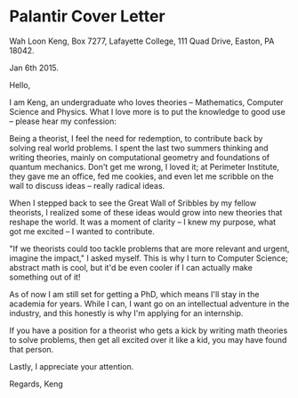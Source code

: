 Palantir Cover Letter
=========================

Wah Loon Keng,
Box 7277, Lafayette College,
111 Quad Drive,
Easton, PA 18042.

Jan 6th 2015.

Hello,

I am Keng, an undergraduate who loves theories – Mathematics, Computer Science and Physics. What I love more is to put the knowledge to good use – please hear my confession:

Being a theorist, I feel the need for redemption, to contribute back by solving real world problems. I spent the last two summers thinking and writing theories, mainly on computational geometry and foundations of quantum mechanics. Don't get me wrong, I loved it; at Perimeter Institute, they gave me an office, fed me cookies, and even let me scribble on the wall to discuss ideas – really radical ideas.

When I stepped back to see the Great Wall of Sribbles by my fellow theorists, I realized some of these ideas would grow into new theories that reshape the world. It was a moment of clarity – I knew my purpose, what got me excited – I wanted to contribute.

"If we theorists could too tackle problems that are more relevant and urgent, imagine the impact," I asked myself. This is why I turn to Computer Science; abstract math is cool, but it'd be even cooler if I can actually make something out of it!

As of now I am still set for getting a PhD, which means I'll stay in the academia for years. While I can, I want go on an intellectual adventure in the industry, and this honestly is why I'm applying for an internship. 

If you have a position for a theorist who gets a kick by writing math theories to solve problems, then get all excited over it like a kid, you may have found that person.

Lastly, I appreciate your attention.


Regards,
Keng
